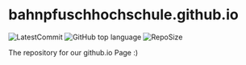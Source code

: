 bahnpfuschhochschule.github.io
=====
![LatestCommit](https://img.shields.io/github/last-commit/Bahnpfuschhochschule/bahnpfuschhochschule.github.io?label=Last%20Commit&logo=GitHub)
![GitHub top language](https://img.shields.io/github/languages/top/Bahnpfuschhochschule/bahnpfuschhochschule.github.io)
![RepoSize](https://img.shields.io/github/repo-size/Bahnpfuschhochschule/bahnpfuschhochschule.github.io?label=Size&logo=GitHub)

The repository for our github.io Page :)
